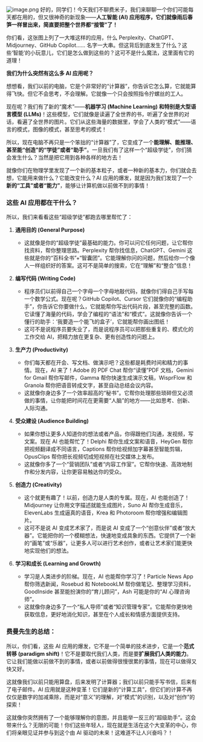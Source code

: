 ![image.png](https://cdn.jsdelivr.net/gh/duanbiao2000/BlogGallery@main/picutre/20250513183917172.png)
好的，同学们！今天我们不聊费米子，我们来聊聊一个你们可能每天都在用的，但又很神奇的新现象——**人工智能 (AI) 应用程序，它们就像雨后春笋一样冒出来，简直要把整个世界都“接管”了！**

你们看，这张图上列了一大堆这样的应用，什么 Perplexity、ChatGPT、Midjourney、GitHub Copilot…… 名字一大串。但这背后到底发生了什么？这些‘智能’的小玩意儿，它们是怎么做到这些的？这可不是什么魔法，这里面有它的道理！

**我们为什么突然有这么多 AI 应用呢？**

想想看，我们以前的电脑，它是个非常好的“计算器”，你告诉它怎么算，它就能算得飞快。但它不会思考，不会理解。它就像一个只会按照指令拧螺丝的工人。

现在呢？我们有了新的“魔术”——**机器学习 (Machine Learning) 和特别是大型语言模型 (LLMs)**！这些模型，它们就像是读遍了全世界的书，听遍了全世界的对话，看遍了全世界的图片。它们从这些海量的数据里，学会了人类的“模式”——语言的模式，图像的模式，甚至思考的模式！

所以，现在电脑不再只是一个笨拙的“计算器”了，它变成了一个**能理解、能推理、甚至能“创造”的“学徒”或者“助手”**。一旦我们有了这样一个“超级学徒”，你们猜会发生什么？当然是把它用到各种各样的地方去！

就像你们在物理学里发现了一个新的基本粒子，或者一种新的基本力，你们就会去想，它能用来做什么？它能改变什么？AI 应用的爆发，就是因为我们发现了一个**新的“工具”或者“能力”**，能够让计算机做以前做不到的事情！

### 这些 AI 应用都在干什么？

所以，我们来看看这些“超级学徒”都跑去哪里帮忙了：

1. **通用目的 (General Purpose)**
    
    - 这就像是你的“超级学徒”最基础的能力。你可以问它任何问题，让它帮你找资料，帮你整理思路。Perplexity 帮你找信息，ChatGPT、Gemini 这些就是你的“百科全书”+“智囊团”。它能理解你问的问题，然后给你一个像人一样组织好的答案。这可不是简单的搜索，它在“理解”和“整合”信息！
2. **编写代码 (Writing Code)**
    
    - 程序员们以前得自己一个字母一个字母地敲代码，就像你们得自己手写每一个数学公式。现在呢？GitHub Copilot、Cursor 它们就像你的“编程助手”，你告诉它你要做什么，它就能帮你写出代码片段，甚至完整的函数。它读懂了海量的代码，学会了编程的“语法”和“模式”。这就像你告诉一个懂行的助手：‘我要造一个能飞的盒子’，它就能帮你画出图纸！
    - 这可不是说程序员要失业了，而是说程序员可以把那些重复的、模式化的工作交给 AI，把精力放在更复杂、更有创造性的问题上。
3. **生产力 (Productivity)**
    
    - 你们每天都在开会、写文档、做演示吧？这些都是耗费时间和精力的事情。现在，AI 来了！Adobe 的 PDF Chat 帮你“读懂”PDF 文档，Gemini for Gmail 帮你写邮件，Gamma 帮你快速生成演示文稿，WisprFlow 和 Granola 帮你把语音转成文字，甚至自动总结会议内容。
    - 这就像你身边多了一个效率超高的“秘书”。它帮你处理那些琐碎但又必须做的事情，让你能把时间花在更需要“人脑”的地方——比如思考、创新、人际沟通。
4. **受众建设 (Audience Building)**
    
    - 如果你想让更多人知道你的想法或者产品，你得跟他们沟通，发视频，写文案。现在 AI 也能帮忙了！Delphi 帮你生成文案和语音，HeyGen 帮你把视频翻译成不同语言，Captions 帮你给视频加字幕甚至智能剪辑，OpusClips 帮你把长视频切成短视频在社交媒体上发布。
    - 这就像你多了一个“营销团队”或者“内容工作室”。它帮你快速、高效地制作和分发内容，让你更容易触达你的受众。
5. **创造力 (Creativity)**
    
    - 这个就更有趣了！以前，创造力是人类的专属。现在，AI 也能创造了！Midjourney 让你用文字描述就能生成图片，Suno AI 帮你生成音乐，ElevenLabs 生成逼真的语音，Krea 和 Photoroom 帮你增强和编辑图片。
    - 这可不是说 AI 变成艺术家了，而是说 AI 变成了一个“创意伙伴”或者“放大器”。它能把你的一个模糊想法，快速地变成具象的东西。它提供了一个新的“画笔”或“乐器”，让更多人可以进行艺术创作，或者让艺术家们能更快地实现他们的想法。
6. **学习和成长 (Learning and Growth)**
    
    - 学习是人类进步的阶梯。现在，AI 也能帮你学习了！Particle News App 帮你筛选新闻，Rosebud 和 NotebookLM 帮你做笔记、整理学习资料，GoodInside 甚至能扮演你的“育儿顾问”，Ash 可能是你的“AI 心理咨询师”。
    - 这就像你身边多了一个“私人导师”或者“知识管理专家”。它能帮你更快地获取信息，更好地消化知识，甚至在个人成长和情感方面提供支持。

### 费曼先生的总结：

所以，你们看，这些 AI 应用的爆发，它不是一个简单的技术进步，它是一个**范式转移 (paradigm shift)**！它不是要取代我们人类，而是要**扩展我们人类的能力**。它让我们能做以前做不到的事情，或者以前做得很慢很累的事情，现在可以做得又快又好。

这就像我们以前只能用算盘，后来发明了计算器；我们以前只能手写书信，后来有了电子邮件。AI 应用就是这种变革！它们是新的“计算工具”，但它们的计算不再仅仅是数字的加减乘除，而是对“意义”的理解，对“模式”的识别，以及对“创作”的探索！

这就像你突然拥有了一个能够理解你的意图，并且能举一反三的“超级助手”。这会带来什么？无限的可能！你们这些年轻人，现在就是生活在这个大变革的中心，你们将亲眼见证并参与到这个由 AI 驱动的未来！这难道不让人兴奋吗？！